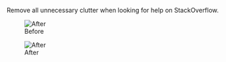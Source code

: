 Remove all unnecessary clutter when looking for help on StackOverflow.

<figure>
<img src="https://github.com/elrumo/stackOverflow_focus/raw/master/Social/Before.png" alt="After" style="max-width: 800px" />
<figcaption>Before</figcaption>
</figure>

<figure>
<img src="https://github.com/elrumo/stackOverflow_focus/raw/master/Social/After.png" alt="After" style="max-width: 800px" />
<figcaption>After</figcaption>
</figure>